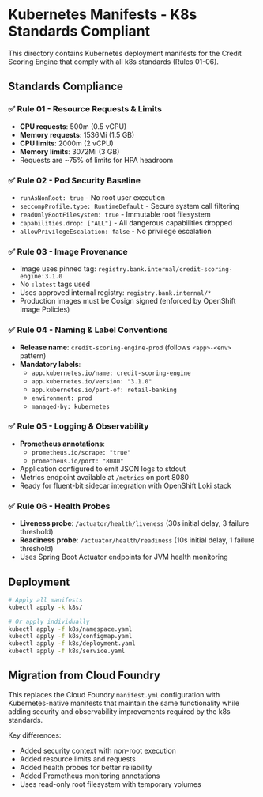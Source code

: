# Kubernetes Manifests - K8s Standards Compliant

This directory contains Kubernetes deployment manifests for the Credit Scoring Engine that comply with all k8s standards (Rules 01-06).

## Standards Compliance

### ✅ Rule 01 - Resource Requests & Limits
- **CPU requests**: 500m (0.5 vCPU)
- **Memory requests**: 1536Mi (1.5 GB)
- **CPU limits**: 2000m (2 vCPU)
- **Memory limits**: 3072Mi (3 GB)
- Requests are ~75% of limits for HPA headroom

### ✅ Rule 02 - Pod Security Baseline
- `runAsNonRoot: true` - No root user execution
- `seccompProfile.type: RuntimeDefault` - Secure system call filtering
- `readOnlyRootFilesystem: true` - Immutable root filesystem
- `capabilities.drop: ["ALL"]` - All dangerous capabilities dropped
- `allowPrivilegeEscalation: false` - No privilege escalation

### ✅ Rule 03 - Image Provenance
- Image uses pinned tag: `registry.bank.internal/credit-scoring-engine:3.1.0`
- No `:latest` tags used
- Uses approved internal registry: `registry.bank.internal/*`
- Production images must be Cosign signed (enforced by OpenShift Image Policies)

### ✅ Rule 04 - Naming & Label Conventions
- **Release name**: `credit-scoring-engine-prod` (follows `<app>-<env>` pattern)
- **Mandatory labels**:
  - `app.kubernetes.io/name: credit-scoring-engine`
  - `app.kubernetes.io/version: "3.1.0"`
  - `app.kubernetes.io/part-of: retail-banking`
  - `environment: prod`
  - `managed-by: kubernetes`

### ✅ Rule 05 - Logging & Observability
- **Prometheus annotations**:
  - `prometheus.io/scrape: "true"`
  - `prometheus.io/port: "8080"`
- Application configured to emit JSON logs to stdout
- Metrics endpoint available at `/metrics` on port 8080
- Ready for fluent-bit sidecar integration with OpenShift Loki stack

### ✅ Rule 06 - Health Probes
- **Liveness probe**: `/actuator/health/liveness` (30s initial delay, 3 failure threshold)
- **Readiness probe**: `/actuator/health/readiness` (10s initial delay, 1 failure threshold)
- Uses Spring Boot Actuator endpoints for JVM health monitoring

## Deployment

```bash
# Apply all manifests
kubectl apply -k k8s/

# Or apply individually
kubectl apply -f k8s/namespace.yaml
kubectl apply -f k8s/configmap.yaml
kubectl apply -f k8s/deployment.yaml
kubectl apply -f k8s/service.yaml
```

## Migration from Cloud Foundry

This replaces the Cloud Foundry `manifest.yml` configuration with Kubernetes-native manifests that maintain the same functionality while adding security and observability improvements required by the k8s standards.

Key differences:
- Added security context with non-root execution
- Added resource limits and requests
- Added health probes for better reliability
- Added Prometheus monitoring annotations
- Uses read-only root filesystem with temporary volumes
